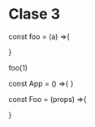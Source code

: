 # Clase 3

<!-- const foo = () =>{

}

foo()

const Foo = () =>{

} -->

const foo = (a) =>{

}

foo(1)

const App = () =>{
<Foo isHeader={[]} otra='string' />
}

const Foo = (props) =>{

}
